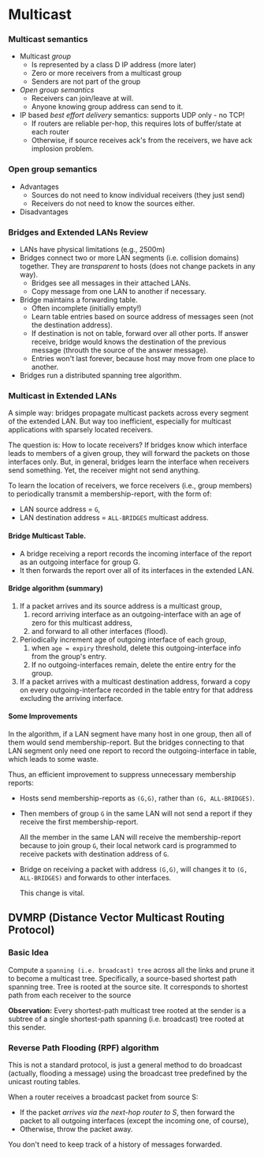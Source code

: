 # Multicast

### Multicast semantics
- Multicast *group*
    + Is represented by a class D IP address (more later)
    + Zero or more receivers from a multicast group
    + Senders are not part of the group
- *Open group semantics*
    + Receivers can join/leave at will.
    + Anyone knowing group address can send to it.
- IP based *best effort delivery* semantics: supports UDP only - no TCP!
    + If routers are reliable per-hop, this requires lots of buffer/state at
      each router
    + Otherwise, if source receives ack's from the receivers, we have ack
      implosion problem.

### Open group semantics
- Advantages
    + Sources do not need to know individual receivers (they just send)
    + Receivers do not need to know the sources either.
- Disadvantages


### Bridges and Extended LANs Review
- LANs have physical limitations (e.g., 2500m)
- Bridges connect two or more LAN segments (i.e. collision domains) together.
  They are *transparent* to hosts (does not change packets in any way).
    + Bridges see all messages in their attached LANs.
    + Copy message from one LAN to another if necessary.
- Bridge maintains a forwarding table.
    + Often incomplete (initially empty!)
    + Learn table entries based on source address of messages seen (not the
      destination address).
    + If destination is not on table, forward over all other ports. If answer
      receive, bridge would knows the destination of the previous message
      (throuth the source of the answer message).
    + Entries won't last forever, because host may move from one place to
      another.
- Bridges run a distributed spanning tree algorithm.

### Multicast in Extended LANs
A simple way: bridges propagate multicast packets across every segment of the
extended LAN. But way too inefficient, especially for multicast applications
with sparsely located receivers.

The question is: How to locate receivers? If bridges know which interface leads
to members of a given group, they will forward the packets on those interfaces
only. But, in general, bridges learn the interface when receivers send
something. Yet, the receiver might not send anything.

To learn the location of receivers, we force receivers (i.e., group members) to
periodically transmit a membership-report, with the form of:
- LAN source address = `G`,
- LAN destination address = `ALL-BRIDGES` multicast address.

#### Bridge Multicast Table.
- A bridge receiving a report records the incoming interface of the report as
  an outgoing interface for group G.
- It then forwards the report over all of its interfaces in the extended LAN.

#### Bridge algorithm (summary)
1. If a packet arrives and its source address is a multicast group,
    1. record arriving interface as an outgoing-interface with an age of zero
       for this multicast address,
    1. and forward to all other interfaces (flood).
1. Periodically increment age of outgoing interface of each group,
    1. when `age = expiry` threshold, delete this outgoing-interface info from
       the group's entry.
    1. If no outgoing-interfaces remain, delete the entire entry for the group.
1. If a packet arrives with a multicast destination address, forward a copy on
   every outgoing-interface recorded in the table entry for that address
   excluding the arriving interface.

#### Some Improvements
In the algorithm, if a LAN segment have many host in one group, then all of
them would send membership-report. But the bridges connecting to that LAN
segment only need one report to record the outgoing-interface in table, which
leads to some waste.

Thus, an efficient improvement to suppress unnecessary membership reports:
- Hosts send membership-reports as `(G,G)`, rather than `(G, ALL-BRIDGES)`.
- Then members of group `G` in the same LAN will not send a report if they
  receive the first membership-report.

  All the member in the same LAN will receive the membership-report because to
  join group `G`, their local network card is programmed to receive packets with
  destination address of `G`.

- Bridge on receiving a packet with address `(G,G)`, will changes it to
  `(G, ALL-BRIDGES)` and forwards to other interfaces.

  This change is vital.

## DVMRP (Distance Vector Multicast Routing Protocol)
### Basic Idea
Compute a `spanning (i.e. broadcast) tree` across all the links and prune it to
become a multicast tree. Specifically, a source-based shortest path spanning
tree.
Tree is rooted at the source site.
It corresponds to shortest path from each receiver to the source

__Observation:__ Every shortest-path multicast tree rooted at the sender is a
subtree of a single shortest-path spanning (i.e. broadcast) tree rooted at this
sender.

### Reverse Path Flooding (RPF) algorithm
This is not a standard protocol, is just a general method to do broadcast
(actually, flooding a message) using the broadcast tree predefined by the
unicast routing tables.

When a router receives a broadcast packet from source S:
- If the packet *arrives via the next-hop router to S*, then forward the packet
  to all outgoing interfaces (except the incoming one, of course),
- Otherwise, throw the packet away.

You don't need to keep track of a history of messages forwarded.
